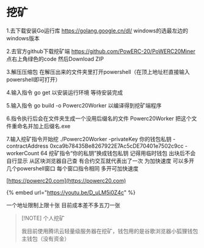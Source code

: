 # 挖矿

1.去下载安装Go运行库 https://golang.google.cn/dl/ windows的选最左边的windows版本&#x20;

2.去官方github下载挖矿端 https://github.com/PowERC-20/PoWERC20Miner 点右上角绿色的code 然后Download ZIP&#x20;

3.解压压缩包 在解压出来的文件夹里打开powershell（在顶上地址栏直接输入powershell即可打开）&#x20;

4.输入指令 go get 以安装运行环境 等待安装完成&#x20;

5.输入指令 go build -o Powerc20Worker 以编译得到挖矿端程序&#x20;

6.指令执行后会在文件夹生成一个没用后缀名的文件 Powerc20Worker 把这个文件重命名并加上后缀名.exe&#x20;

7.输入挖矿指令开始挖 ./Powerc20Worker -privateKey 你的钱包私钥 -contractAddress 0xca9b78435Be8267922E7Ac5cDE70401e7502c9cc -workerCount 64 挖矿指令“你的私钥”换成钱包私钥 记得用临时钱包 出块后不会自行显示 从区块浏览器自己查 有合约交互就代表出了一次 为加快速度 可以多开几个powershell窗口 每个窗口指令相同 多开可加快速度

[https://powerc20.com](https://powerc20.com)

{% embed url="https://youtu.be/D_uLM5i0Z4c" %}

一个地址限制上限十张 目前成本差不多五刀一张

> \[!NOTE] 个人挖矿
>
> 我目前使用腾讯云轻量级服务器在挖矿，钱包用的是谷歌浏览器小狐狸钱包主钱包（没有资金）
